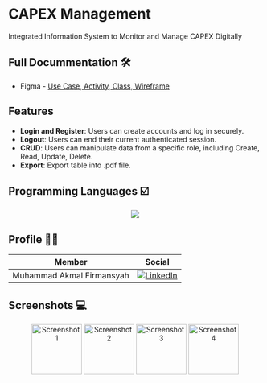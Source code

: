 # CAPEX Management
Integrated Information System to Monitor and Manage CAPEX Digitally

## Full Docummentation 🛠️
* Figma - [Use Case, Activity, Class, Wireframe](https://www.figma.com/design/53aiKuTst8t0Rq7f2Gqtqr/SI-Monitoring-CAPEX?node-id=334-2&t=5Hm5BEhYbHIOZon4-1)

## Features
- **Login and Register**: Users can create accounts and log in securely.
- **Logout**: Users can end their current authenticated session.
- **CRUD**: Users can manipulate data from a specific role, including Create, Read, Update, Delete.
- **Export**: Export table into .pdf file.

## Programming Languages ☑️
<p align="center">
  <a href="https://skillicons.dev">
    <img src="https://skillicons.dev/icons?i=css,html,javascript,react,mongodb,express,nodejs,postman" />
  </a>
</p>

## Profile 🏃‍♂️
| Member | Social |
|--------|--------|
| Muhammad Akmal Firmansyah| [![LinkedIn](https://skillicons.dev/icons?i=linkedin&perline=1)](https://www.linkedin.com/in/akmal-firmansyah/)

## Screenshots 💻
<p align="center">
  <img src="https://imgur.com/rBItfqT.png" alt="Screenshot 1" height="100" />
  <img src="https://imgur.com/UXsRTe8.png" alt="Screenshot 2" height="100" />
  <img src="https://imgur.com/qNpYHTz.png" alt="Screenshot 3" height="100" />
  <img src="https://imgur.com/vzmuSkU.png" alt="Screenshot 4" height="100" />
</p>
